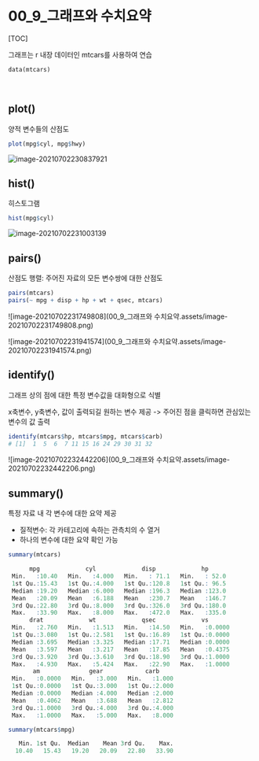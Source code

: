 # 00_9_그래프와 수치요약

[TOC]

그래프는 r 내장 데이터인 mtcars를 사용하여 연습

```
data(mtcars)
```

<br>

## plot()

양적 변수들의 산점도

```r
plot(mpg$cyl, mpg$hwy)
```

![image-20210702230837921](C:\Users\USER\AppData\Roaming\Typora\typora-user-images\image-20210702230837921.png)

## hist()

히스토그램

```r
hist(mpg$cyl)
```

![image-20210702231003139](C:\Users\USER\AppData\Roaming\Typora\typora-user-images\image-20210702231003139.png)

## pairs()

산점도 행렬: 주어진 자료의 모든 변수쌍에 대한 산점도

```r
pairs(mtcars)
pairs(~ mpg + disp + hp + wt + qsec, mtcars)
```

![image-20210702231749808](00_9_그래프와 수치요약.assets/image-20210702231749808.png)

![image-20210702231941574](00_9_그래프와 수치요약.assets/image-20210702231941574.png)

## identify()

그래프 상의 점에 대한 특정 변수값을 대화형으로 식별

x축변수, y축변수, 값이 출력되길 원하는 변수 제공 -> 주어진 점을 클릭하면 관심있는 변수의 값 출력

```r
identify(mtcars$hp, mtcars$mpg, mtcars$carb)
# [1]  1  5  6  7 11 15 16 24 29 30 31 32
```

![image-20210702232442206](00_9_그래프와 수치요약.assets/image-20210702232442206.png)

## summary()

특정 자료 내 각 변수에 대한 요약 제공

- 질적변수: 각 카테고리에 속하는 관측치의 수 열거
- 하나의 변수에 대한 요약 확인 가능

```r
summary(mtcars)

      mpg             cyl             disp             hp       
 Min.   :10.40   Min.   :4.000   Min.   : 71.1   Min.   : 52.0  
 1st Qu.:15.43   1st Qu.:4.000   1st Qu.:120.8   1st Qu.: 96.5  
 Median :19.20   Median :6.000   Median :196.3   Median :123.0  
 Mean   :20.09   Mean   :6.188   Mean   :230.7   Mean   :146.7  
 3rd Qu.:22.80   3rd Qu.:8.000   3rd Qu.:326.0   3rd Qu.:180.0  
 Max.   :33.90   Max.   :8.000   Max.   :472.0   Max.   :335.0  
      drat             wt             qsec             vs        
 Min.   :2.760   Min.   :1.513   Min.   :14.50   Min.   :0.0000  
 1st Qu.:3.080   1st Qu.:2.581   1st Qu.:16.89   1st Qu.:0.0000  
 Median :3.695   Median :3.325   Median :17.71   Median :0.0000  
 Mean   :3.597   Mean   :3.217   Mean   :17.85   Mean   :0.4375  
 3rd Qu.:3.920   3rd Qu.:3.610   3rd Qu.:18.90   3rd Qu.:1.0000  
 Max.   :4.930   Max.   :5.424   Max.   :22.90   Max.   :1.0000  
       am              gear            carb      
 Min.   :0.0000   Min.   :3.000   Min.   :1.000  
 1st Qu.:0.0000   1st Qu.:3.000   1st Qu.:2.000  
 Median :0.0000   Median :4.000   Median :2.000  
 Mean   :0.4062   Mean   :3.688   Mean   :2.812  
 3rd Qu.:1.0000   3rd Qu.:4.000   3rd Qu.:4.000  
 Max.   :1.0000   Max.   :5.000   Max.   :8.000
```

```r
summary(mtcars$mpg)

   Min. 1st Qu.  Median    Mean 3rd Qu.    Max. 
  10.40   15.43   19.20   20.09   22.80   33.90 
```



